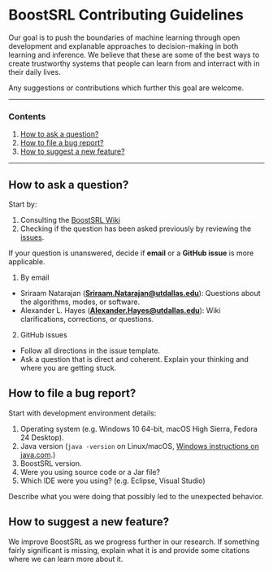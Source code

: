# BoostSRL Contributing Guidelines

Our goal is to push the boundaries of machine learning  through open development and explanable approaches to decision-making in both learning and inference. We believe that these are some of the best ways to create trustworthy systems that people can learn from and interract with in their daily lives.

Any suggestions or contributions which further this goal are welcome.

---

### Contents

1. [How to ask a question?](#how-to-ask-a-question)
2. [How to file a bug report?](#how-to-file-a-bug-report)
3. [How to suggest a new feature?](#how-to-suggest-a-new-feature)

---

## How to ask a question?

Start by:

1. Consulting the [BoostSRL Wiki](https://github.com/boost-starai/BoostSRL/wiki/)
2. Checking if the question has been asked previously by reviewing the [issues](https://github.com/boost-starai/BoostSRL/issues).

If your question is unanswered, decide if **email** or a **GitHub issue** is more applicable.

1. By email  
  
  * Sriraam Natarajan (**Sriraam.Natarajan@utdallas.edu**): Questions about the algorithms, modes, or software.
  * Alexander L. Hayes (**Alexander.Hayes@utdallas.edu**): Wiki clarifications, corrections, or questions.

2. GitHub issues  
  
  * Follow all directions in the issue template.
  * Ask a question that is direct and coherent. Explain your thinking and where you are getting stuck.

## How to file a bug report?

Start with development environment details:

1. Operating system (e.g. Windows 10 64-bit, macOS High Sierra, Fedora 24 Desktop).
2. Java version (`java -version` on Linux/macOS, [Windows instructions on java.com](https://www.java.com/en/download/help/version_manual.xml).)
3. BoostSRL version.
4. Were you using source code or a Jar file?
5. Which IDE were you using? (e.g. Eclipse, Visual Studio)

Describe what you were doing that possibly led to the unexpected behavior.

## How to suggest a new feature?

We improve BoostSRL as we progress further in our research. If something fairly significant is missing, explain what it is and provide some citations where we can learn more about it.

